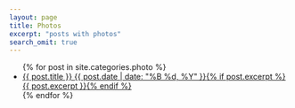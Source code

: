 ```yaml
---
layout: page
title: Photos
excerpt: "posts with photos"
search_omit: true
---
```


<ul class="post-list">
{% for post in site.categories.photo %} 
    <li>
        <article>
            <a href="{{ site.url }}{{ post.url }}">{{ post.title }} <span class="entry-date"><time datetime="{{ post.date | date_to_xmlschema }}">{{ post.date | date: "%B %d, %Y" }}</time></span>{% if post.excerpt %} <span class="excerpt">{{ post.excerpt }}</span>{% endif %}</a>
        </article>
    </li>
{% endfor %}
</ul>
